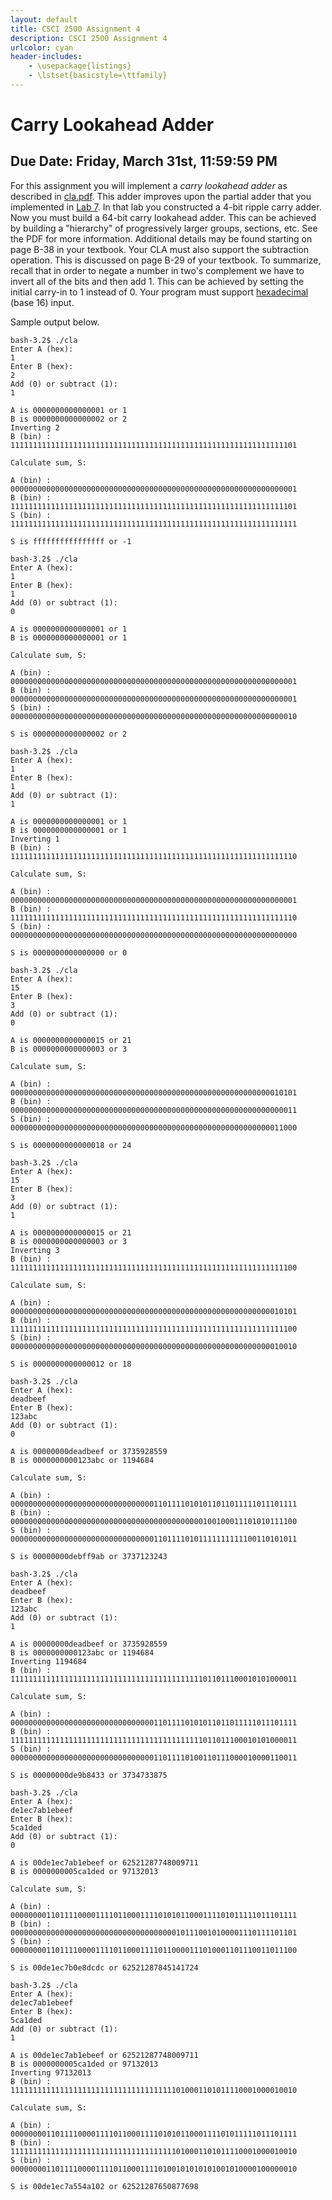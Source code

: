 ```yaml
---
layout: default
title: CSCI 2500 Assignment 4
description: CSCI 2500 Assignment 4
urlcolor: cyan
header-includes:
    - \usepackage{listings}
    - \lstset{basicstyle=\ttfamily}
---
```


# Carry Lookahead Adder

## Due Date: Friday, March 31st, 11:59:59 PM

For this assignment you will implement a *carry lookahead adder* as described in [cla.pdf](https://piazza.com/class_profile/get_resource/iy0kzxz6d6j4yv/j0jwnfsxa5714w).
This adder improves upon the partial adder that you implemented in [Lab 7](https://piazza.com/class_profile/get_resource/iy0kzxz6d6j4yv/j00ipoufbj41rf).
In that lab you constructed a 4-bit ripple carry adder.
Now you must build a 64-bit carry lookahead adder.
This can be achieved by building a "hierarchy" of progressively larger groups, sections, etc.
See the PDF for more information.
Additional details may be found starting on page B-38 in your textbook.
Your CLA must also support the subtraction operation.
This is discussed on page B-29 of your textbook.
To summarize, recall that in order to negate a number in two's complement we have to invert all of the bits and then add 1.
This can be achieved by setting the initial carry-in to 1 instead of 0.
Your program must support [hexadecimal](https://en.wikipedia.org/wiki/Hexadecimal) (base 16) input.

Sample output below.

~~~
bash-3.2$ ./cla
Enter A (hex):
1
Enter B (hex):
2
Add (0) or subtract (1):
1

A is 0000000000000001 or 1
B is 0000000000000002 or 2
Inverting 2
B (bin) : 1111111111111111111111111111111111111111111111111111111111111101

Calculate sum, S:

A (bin) : 0000000000000000000000000000000000000000000000000000000000000001
B (bin) : 1111111111111111111111111111111111111111111111111111111111111101
S (bin) : 1111111111111111111111111111111111111111111111111111111111111111

S is ffffffffffffffff or -1

bash-3.2$ ./cla
Enter A (hex):
1
Enter B (hex):
1
Add (0) or subtract (1):
0

A is 0000000000000001 or 1
B is 0000000000000001 or 1

Calculate sum, S:

A (bin) : 0000000000000000000000000000000000000000000000000000000000000001
B (bin) : 0000000000000000000000000000000000000000000000000000000000000001
S (bin) : 0000000000000000000000000000000000000000000000000000000000000010

S is 0000000000000002 or 2

bash-3.2$ ./cla
Enter A (hex):
1
Enter B (hex):
1
Add (0) or subtract (1):
1

A is 0000000000000001 or 1
B is 0000000000000001 or 1
Inverting 1
B (bin) : 1111111111111111111111111111111111111111111111111111111111111110

Calculate sum, S:

A (bin) : 0000000000000000000000000000000000000000000000000000000000000001
B (bin) : 1111111111111111111111111111111111111111111111111111111111111110
S (bin) : 0000000000000000000000000000000000000000000000000000000000000000

S is 0000000000000000 or 0

bash-3.2$ ./cla
Enter A (hex):
15
Enter B (hex):
3
Add (0) or subtract (1):
0

A is 0000000000000015 or 21
B is 0000000000000003 or 3

Calculate sum, S:

A (bin) : 0000000000000000000000000000000000000000000000000000000000010101
B (bin) : 0000000000000000000000000000000000000000000000000000000000000011
S (bin) : 0000000000000000000000000000000000000000000000000000000000011000

S is 0000000000000018 or 24

bash-3.2$ ./cla
Enter A (hex):
15
Enter B (hex):
3
Add (0) or subtract (1):
1

A is 0000000000000015 or 21
B is 0000000000000003 or 3
Inverting 3
B (bin) : 1111111111111111111111111111111111111111111111111111111111111100

Calculate sum, S:

A (bin) : 0000000000000000000000000000000000000000000000000000000000010101
B (bin) : 1111111111111111111111111111111111111111111111111111111111111100
S (bin) : 0000000000000000000000000000000000000000000000000000000000010010

S is 0000000000000012 or 18

bash-3.2$ ./cla
Enter A (hex):
deadbeef
Enter B (hex):
123abc
Add (0) or subtract (1):
0

A is 00000000deadbeef or 3735928559
B is 0000000000123abc or 1194684

Calculate sum, S:

A (bin) : 0000000000000000000000000000000011011110101011011011111011101111
B (bin) : 0000000000000000000000000000000000000000000100100011101010111100
S (bin) : 0000000000000000000000000000000011011110101111111111100110101011

S is 00000000debff9ab or 3737123243

bash-3.2$ ./cla
Enter A (hex):
deadbeef
Enter B (hex):
123abc
Add (0) or subtract (1):
1

A is 00000000deadbeef or 3735928559
B is 0000000000123abc or 1194684
Inverting 1194684
B (bin) : 1111111111111111111111111111111111111111111011011100010101000011

Calculate sum, S:

A (bin) : 0000000000000000000000000000000011011110101011011011111011101111
B (bin) : 1111111111111111111111111111111111111111111011011100010101000011
S (bin) : 0000000000000000000000000000000011011110100110111000010000110011

S is 00000000de9b8433 or 3734733875

bash-3.2$ ./cla
Enter A (hex):
de1ec7ab1ebeef
Enter B (hex):
5ca1ded
Add (0) or subtract (1):
0

A is 00de1ec7ab1ebeef or 62521287748009711
B is 0000000005ca1ded or 97132013

Calculate sum, S:

A (bin) : 0000000011011110000111101100011110101011000111101011111011101111
B (bin) : 0000000000000000000000000000000000000101110010100001110111101101
S (bin) : 0000000011011110000111101100011110110000111010001101110011011100

S is 00de1ec7b0e8dcdc or 62521287845141724

bash-3.2$ ./cla
Enter A (hex):
de1ec7ab1ebeef
Enter B (hex):
5ca1ded
Add (0) or subtract (1):
1

A is 00de1ec7ab1ebeef or 62521287748009711
B is 0000000005ca1ded or 97132013
Inverting 97132013
B (bin) : 1111111111111111111111111111111111111010001101011110001000010010

Calculate sum, S:

A (bin) : 0000000011011110000111101100011110101011000111101011111011101111
B (bin) : 1111111111111111111111111111111111111010001101011110001000010010
S (bin) : 0000000011011110000111101100011110100101010101001010000100000010

S is 00de1ec7a554a102 or 62521287650877698

~~~
